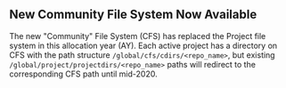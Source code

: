 ## New Community File System Now Available

The new "Community" File System (CFS) has replaced the Project file system in
this allocation year (AY). 
Each active project has a directory on CFS with the path structure
`/global/cfs/cdirs/<repo_name>`, but existing 
`/global/project/projectdirs/<repo_name>` paths will redirect to the
corresponding CFS path until mid-2020.

